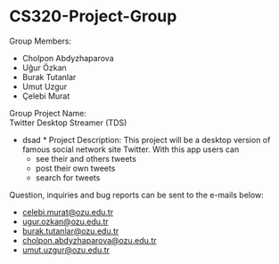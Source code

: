 CS320-Project-Group 
=============

Group Members: 
- Cholpon Abdyzhaparova
- Uğur Özkan
- Burak Tutanlar
- Umut Uzgur
- Çelebi Murat


Group Project Name:  
Twitter Desktop Streamer (TDS)

* dsad *
Project Description:
This project will be a desktop version of famous social network site Twitter. 
With this app users can 
  - see their and others tweets
  - post their own tweets
  - search for tweets


Question, inquiries and bug reports can be sent to the e-mails below:
  - celebi.murat@ozu.edu.tr
  - ugur.ozkan@ozu.edu.tr
  - burak.tutanlar@ozu.edu.tr
  - cholpon.abdyzhaparova@ozu.edu.tr
  - umut.uzgur@ozu.edu.tr
